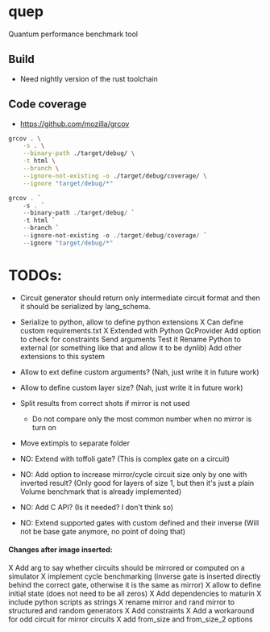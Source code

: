 # quep
Quantum performance benchmark tool

## Build
* Need nightly version of the rust toolchain

## Code coverage
* https://github.com/mozilla/grcov
```bash
grcov . \
    -s . \
    --binary-path ./target/debug/ \
    -t html \
    --branch \
    --ignore-not-existing -o ./target/debug/coverage/ \
    --ignore "target/debug/*"
```


```powershell
grcov . `
    -s . `
    --binary-path ./target/debug/ `
    -t html `
    --branch `
    --ignore-not-existing -o ./target/debug/coverage/ `
    --ignore "target/debug/*"
```

# TODOs:
* Circuit generator should return only intermediate circuit format and then it should be serialized by lang_schema.

* Serialize to python, allow to define python extensions 
    X Can define custom requirements.txt
    X Extended with Python QcProvider
    Add option to check for constraints
    Send arguments
    Test it
    Rename Python to external (or something like that and allow it to be dynlib)
    Add other extensions to this system

* Allow to ext define custom arguments? (Nah, just write it in future work)

* Allow to define custom layer size? (Nah, just write it in future work)

* Split results from correct shots if mirror is not used
    * Do not compare only the most common number when no mirror is turn on

* Move extimpls to separate folder

* NO: Extend with toffoli gate? (This is complex gate on a circuit)

* NO: Add option to increase mirror/cycle circuit size only by one with inverted result?
  (Only good for layers of size 1, but then it's just a plain Volume benchmark that is already implemented)

* NO: Add C API? (Is it needed? I don't think so)

* NO: Extend supported gates with custom defined and their inverse
  (Will not be base gate anymore, no point of doing that)

#### Changes after image inserted:
X Add arg to say whether circuits should be mirrored or computed on a simulator
X implement cycle benchmarking (inverse gate is inserted directly behind the correct gate, otherwise it is the same as mirror)
X allow to define initial state (does not need to be all zeros)
X Add dependencies to maturin
X include python scripts as strings
X rename mirror and rand mirror to structured and random generators
X Add constraints
X Add a workaround for odd circuit for mirror circuits
X add from_size and from_size_2 options
